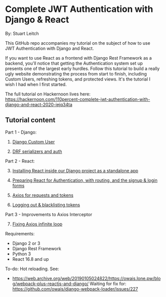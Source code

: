 # Complete JWT Authentication with Django & React
By: Stuart Leitch

This GitHub repo accompanies my tutorial on the subject of how to use JWT Authentication with Django and React.

If you want to use React as a frontend with Django Rest Framework as a backend, you'll notice that getting the Authentication system set up presents one of the largest early hurdles. Follow this tutorial to build a really ugly website demonstrating the process from start to finish, including Custom Users, refreshing tokens, and protected views. It's the tutorial I wish I had when I first started.

The full tutorial on Hackernoon lives here: https://hackernoon.com/110percent-complete-jwt-authentication-with-django-and-react-2020-iejq34ta


## Tutorial content
Part 1 - Django:

1. [Django Custom User](https://github.com/Toruitas/Complete-JWT-Authentication/tree/1_1_custom_user)

2. [DRF serializers and auth](https://github.com/Toruitas/Complete-JWT-Authentication/tree/1_2_DRF_serializers_auth)

Part 2 - React:

3. [Installing React inside our Django project as a standalone app](https://github.com/Toruitas/Complete-JWT-Authentication/tree/2_1_installing_react)

4. [Preparing React for Authentication, with routing, and the signup & login forms](https://github.com/Toruitas/Complete-JWT-Authentication/tree/2_2_preparing_react)

5. [Axios for requests and tokens](https://github.com/Toruitas/Complete-JWT-Authentication/tree/2_3_axios)

6. [Logging out & blacklisting tokens](https://github.com/Toruitas/Complete-JWT-Authentication/tree/2_4_logging_out)

Part 3 - Improvements to Axios Interceptor

7. [Fixing Axios infinite loop](https://github.com/Toruitas/Complete-JWT-Authentication/tree/3_bugfixes)

Requirements: 
* Django 2 or 3
* Django Rest Framework
* Python 3
* React 16.8 and up


To-do:
Hot reloading.
See:
* https://web.archive.org/web/20190105024822/https://owais.lone.pw/blog/webpack-plus-reactjs-and-django/
Waiting for fix for: https://github.com/owais/django-webpack-loader/issues/227